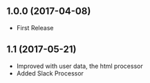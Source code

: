 ## 1.0.0 (2017-04-08)

  * First Release
  
## 1.1 (2017-05-21)

  * Improved with user data, the html processor
  * Added Slack Processor
